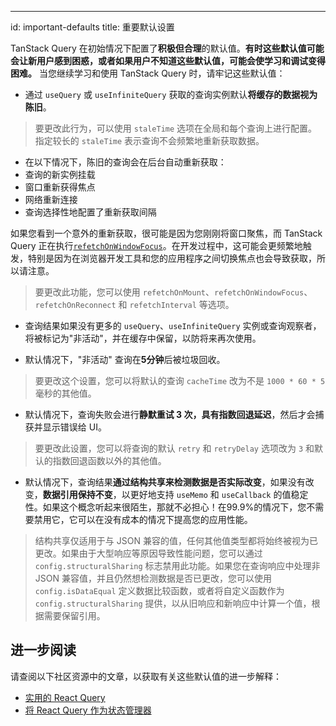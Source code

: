 ---
id: important-defaults
title: 重要默认设置

TanStack Query 在初始情况下配置了**积极但合理**的默认值。**有时这些默认值可能会让新用户感到困惑，或者如果用户不知道这些默认值，可能会使学习和调试变得困难。** 当您继续学习和使用 TanStack Query 时，请牢记这些默认值：

- 通过 `useQuery` 或 `useInfiniteQuery` 获取的查询实例默认**将缓存的数据视为陈旧**。

> 要更改此行为，可以使用 `staleTime` 选项在全局和每个查询上进行配置。指定较长的 `staleTime` 表示查询不会频繁地重新获取数据。

- 在以下情况下，陈旧的查询会在后台自动重新获取：
- 查询的新实例挂载
- 窗口重新获得焦点
- 网络重新连接
- 查询选择性地配置了重新获取间隔

如果您看到一个意外的重新获取，很可能是因为您刚刚将窗口聚焦，而 TanStack Query 正在执行[`refetchOnWindowFocus`](../guides/window-focus-refetching)。在开发过程中，这可能会更频繁地触发，特别是因为在浏览器开发工具和您的应用程序之间切换焦点也会导致获取，所以请注意。

> 要更改此功能，您可以使用 `refetchOnMount`、`refetchOnWindowFocus`、`refetchOnReconnect` 和 `refetchInterval` 等选项。

- 查询结果如果没有更多的 `useQuery`、`useInfiniteQuery` 实例或查询观察者，将被标记为"非活动"，并在缓存中保留，以防将来再次使用。

- 默认情况下，"非活动" 查询在**5分钟**后被垃圾回收。

> 要更改这个设置，您可以将默认的查询 `cacheTime` 改为不是 `1000 * 60 * 5` 毫秒的其他值。

- 默认情况下，查询失败会进行**静默重试 3 次，具有指数回退延迟**，然后才会捕获并显示错误给 UI。

> 要更改此设置，您可以将查询的默认 `retry` 和 `retryDelay` 选项改为 `3` 和默认的指数回退函数以外的其他值。

- 默认情况下，查询结果**通过结构共享来检测数据是否实际改变**，如果没有改变，**数据引用保持不变**，以更好地支持 `useMemo` 和 `useCallback` 的值稳定性。如果这个概念听起来很陌生，那就不必担心！在99.9%的情况下，您不需要禁用它，它可以在没有成本的情况下提高您的应用性能。

> 结构共享仅适用于与 JSON 兼容的值，任何其他值类型都将始终被视为已更改。如果由于大型响应等原因导致性能问题，您可以通过 `config.structuralSharing` 标志禁用此功能。如果您在查询响应中处理非 JSON 兼容值，并且仍然想检测数据是否已更改，您可以使用 `config.isDataEqual` 定义数据比较函数，或者将自定义函数作为 `config.structuralSharing` 提供，以从旧响应和新响应中计算一个值，根据需要保留引用。

## 进一步阅读

请查阅以下社区资源中的文章，以获取有关这些默认值的进一步解释：

- [实用的 React Query](../community/tkdodos-blog#1-practical-react-query)
- [将 React Query 作为状态管理器](../community/tkdodos-blog#10-react-query-as-a-state-manager)
